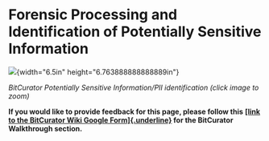 # **Forensic Processing and Identification of Potentially Sensitive Information**

![](./media/image1.png){width="6.5in" height="6.763888888888889in"}

*BitCurator Potentially Sensitive Information/PII identification (click
image to zoom)*

**If you would like to provide feedback for this page, please follow
this** **[[link to the BitCurator Wiki Google
Form]{.underline}](https://docs.google.com/forms/d/e/1FAIpQLSfbGxcijN4d7OXzhZrKUoKBYrP3UV4X7XfVBf2DxHn-LBF8kQ/viewform?usp=sf_link)
for the BitCurator Walkthrough section.**
